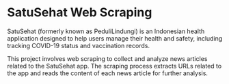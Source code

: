 # SatuSehat Web Scraping

SatuSehat (formerly known as PeduliLindungi) is an Indonesian health application designed to help users manage their health and safety, including tracking COVID-19 status and vaccination records.

This project involves web scraping to collect and analyze news articles related to the SatuSehat app. The scraping process extracts URLs related to the app and reads the content of each news article for further analysis.

